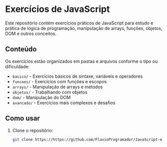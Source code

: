 # Exercícios de JavaScript

Este repositório contém exercícios práticos de JavaScript para estudo e prática de lógica de programação, manipulação de arrays, funções, objetos, DOM e outros conceitos.

## Conteúdo
Os exercícios estão organizados em pastas e arquivos conforme o tipo ou dificuldade:

- `basico/` - Exercícios básicos de sintaxe, variáveis e operadores
- `funcoes/` - Exercícios com funções e escopos
- `arrays/` - Manipulação de arrays e métodos
- `objetos/` - Trabalhando com objetos
- `dom/` - Manipulação do DOM
- `avancado/` - Exercícios mais complexos e desafios

## Como usar
1. Clone o repositório:
   ```bash
   git clone https://https://github.com/FlavioProgramador/JavaScript-exer.git

